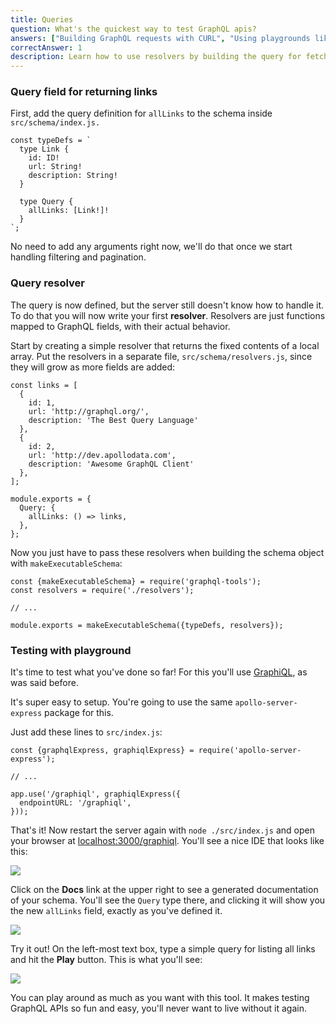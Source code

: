 ```yaml
---
title: Queries
question: What's the quickest way to test GraphQL apis?
answers: ["Building GraphQL requests with CURL", "Using playgrounds like GraphiQL", "Using Postman or similar app for sending HTTP requests", "Building a frontend client app that sends requests"]
correctAnswer: 1
description: Learn how to use resolvers by building the query for fetching all links, and then test it using GraphiQL
---
```


### Query field for returning links

<Instruction>

First, add the query definition for `allLinks` to the schema inside `src/schema/index.js.` 

```js(path=".../hackernews-graphql-js/src/schema/index.js")
const typeDefs = `
  type Link {
    id: ID!
    url: String!
    description: String!
  }

  type Query {
    allLinks: [Link!]!
  }
`;
```

</Instruction>

No need to add any arguments right now, we'll do that once we start handling filtering and pagination.

### Query resolver

The query is now defined, but the server still doesn't know how to handle it. To do that you will now write your first **resolver**. Resolvers are just functions mapped to GraphQL fields, with their actual behavior.

<Instruction>

Start by creating a simple resolver that returns the fixed contents of a local array. Put the resolvers in a separate file, `src/schema/resolvers.js`, since they will grow as more fields are added:

```js(path=".../hackernews-graphql-js/src/schema/resolvers.js")
const links = [
  {
    id: 1,
    url: 'http://graphql.org/',
    description: 'The Best Query Language'
  },
  {
    id: 2,
    url: 'http://dev.apollodata.com',
    description: 'Awesome GraphQL Client'
  },
];

module.exports = {
  Query: {
    allLinks: () => links,
  },
};
```

</Instruction>

<Instruction>

Now you just have to pass these resolvers when building the schema object with `makeExecutableSchema`:

```js(path=".../hackernews-graphql-js/src/schema/index.js")
const {makeExecutableSchema} = require('graphql-tools');
const resolvers = require('./resolvers');

// ...

module.exports = makeExecutableSchema({typeDefs, resolvers});
```

</Instruction>

### Testing with playground

It's time to test what you've done so far! For this you'll use [GraphiQL](https://github.com/graphql/graphiql), as was said before.

It's super easy to setup. You're going to use the same `apollo-server-express` package for this.

<Instruction>

Just add these lines to `src/index.js`:

```js(path=".../hackernews-graphql-js/src/index.js")
const {graphqlExpress, graphiqlExpress} = require('apollo-server-express');

// ...

app.use('/graphiql', graphiqlExpress({
  endpointURL: '/graphiql',
}));
```

</Instruction>

<Instruction>

That's it! Now restart the server again with `node ./src/index.js` and open your browser at [localhost:3000/graphiql](http://localhost:3000/graphiql). You'll see a nice IDE that looks like this:

![](http://i.imgur.com/0s8NcWR.png)

</Instruction>

<Instruction>

Click on the **Docs** link at the upper right to see a generated documentation of your schema. You'll see the `Query` type there, and clicking it will show you the new `allLinks` field, exactly as you've defined it.

![](http://i.imgur.com/xTTcAZl.png)

</Instruction>

<Instruction>

Try it out! On the left-most text box, type a simple query for listing all links and hit the **Play** button. This is what you'll see:

![](http://i.imgur.com/LuALGY6.png)

</Instruction>

You can play around as much as you want with this tool. It makes testing GraphQL APIs so fun and easy, you'll never want to live without it again.
